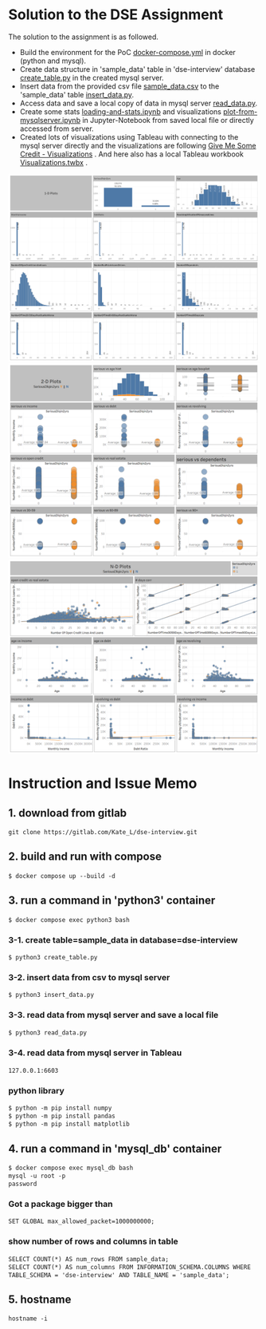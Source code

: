 # Solution to the DSE Assignment

The solution to the assignment is as followed.

* Build the environment for the PoC [docker-compose.yml](docker-compose.yml) in docker (python and mysql).
* Create data structure in 'sample_data' table in 'dse-interview' database [create_table.py](python/create_table.py) in the created mysql server.
* Insert data from the provided csv file [sample_data.csv](python/sample_data.csv) to the 'sample_data' table [insert_data.py](python/insert_data.py).
* Access data and save a local copy of data in mysql server [read_data.py](python/read_data.py). 
* Create some stats [loading-and-stats.ipynb](python/loading-and-stats.ipynb) and visualizations [plot-from-mysqlserver.ipynb](python/plot-from-mysqlserver.ipynb) in Jupyter-Notebook from saved local file or directly accessed from server.
* Created lots of visualizations using Tableau with connecting to the mysql server directly and the visualizations are following [Give Me Some Credit - Visualizations](https://public.tableau.com/app/profile/ying.wang2930/viz/GiveMeSomeCredit-Visualizations/NDplots) . And here also has a local Tableau workbook [Visualizations.twbx](Visualizations.twbx) .

![1-D plots](1D-plots.png)
![2-D plots](2D-plots.png)
![N-D plots](ND-plots.png)



# Instruction and Issue Memo

## 1. download from gitlab
```
git clone https://gitlab.com/Kate_L/dse-interview.git
```

## 2. build and run with compose
```
$ docker compose up --build -d
```

## 3. run a command in 'python3' container
```
$ docker compose exec python3 bash
```

### 3-1. create table=sample_data in database=dse-interview
```
$ python3 create_table.py
```
### 3-2. insert data from csv to mysql server 
```
$ python3 insert_data.py
```
### 3-3. read data from mysql server and save a local file
```
$ python3 read_data.py
```
### 3-4. read data from mysql server in Tableau
```127.0.0.1:6603```


### python library
```
$ python -m pip install numpy
$ python -m pip install pandas
$ python -m pip install matplotlib
```

## 4. run a command in 'mysql_db' container
```
$ docker compose exec mysql_db bash
mysql -u root -p
password
```
### Got a package bigger than
```
SET GLOBAL max_allowed_packet=1000000000;
```

### show number of rows and columns in table
```
SELECT COUNT(*) AS num_rows FROM sample_data;
SELECT COUNT(*) AS num_columns FROM INFORMATION_SCHEMA.COLUMNS WHERE TABLE_SCHEMA = 'dse-interview' AND TABLE_NAME = 'sample_data';
```

## 5. hostname
```
hostname -i
```
